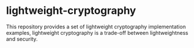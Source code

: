 # lightweight-cryptography
This repository provides a set of lightweight cryptography implementation examples,  lightweight cryptography is a trade-off between lightweightness and security.
